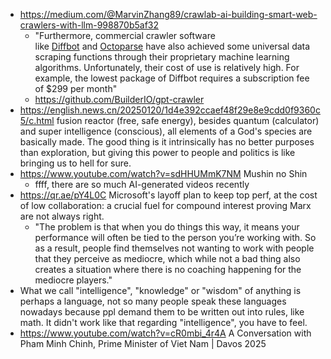 - https://medium.com/@MarvinZhang89/crawlab-ai-building-smart-web-crawlers-with-llm-998870b5af32
	- "Furthermore, commercial crawler software like [Diffbot](https://www.diffbot.com/) and [Octoparse](https://www.octoparse.com/) have also achieved some universal data scraping functions through their proprietary machine learning algorithms. Unfortunately, their cost of use is relatively high. For example, the lowest package of Diffbot requires a subscription fee of $299 per month"
	- https://github.com/BuilderIO/gpt-crawler
- https://english.news.cn/20250120/1d4e392ccaef48f29e8e9cdd0f9360c5/c.html fusion reactor (free, safe energy), besides quantum (calculator) and super intelligence (conscious), all elements of a God's species are basically made. The good thing is it intrinsically has no better purposes than exploration, but giving this power to people and politics is like bringing us to hell for sure.
- https://www.youtube.com/watch?v=sdHHUMmK7NM Mushin no Shin
	- ffff, there are so much AI-generated videos recently
- https://qr.ae/pY4L0C Microsoft's layoff plan to keep top perf, at the cost of low collaboration: a crucial fuel for compound interest proving Marx are not always right.
	- "The problem is that when you do things this way, it means your performance will often be tied to the person you’re working with. So as a result, people find themselves not wanting to work with people that they perceive as mediocre, which while not a bad thing also creates a situation where there is no coaching happening for the mediocre players."
- What we call "intelligence", "knowledge" or "wisdom" of anything is perhaps a language, not so many people speak these languages nowadays because ppl demand them to be written out into rules, like math. It didn't work like that regarding "intelligence", you have to feel.
- https://www.youtube.com/watch?v=cR0mbi_4r4A A Conversation with Pham Minh Chinh, Prime Minister of Viet Nam | Davos 2025 